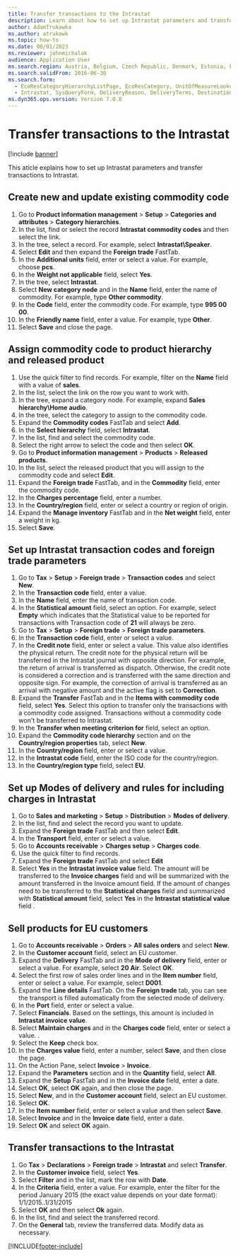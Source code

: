 ```yaml
---
title: Transfer transactions to the Intrastat
description: Learn about how to set up Intrastat parameters and transfer transactions to Intrastat, including a process for creating new and updating existing commodity code.
author: AdamTrukawka
ms.author: atrukawk
ms.topic: how-to
ms.date: 08/01/2023
ms.reviewer: johnmichalak
audience: Application User
ms.search.region: Austria, Belgium, Czech Republic, Denmark, Estonia, Finland, France, Germany, Hungary, Ireland, Italy, Latvia, Lithuania, Netherlands, Poland, Spain, Sweden, United Kingdom
ms.search.validFrom: 2016-06-30
ms.search.form: 
  - EcoResCategoryHierarchyListPage, EcoResCategory, UnitOfMeasureLookup, ProcCategoryAddCommodityCode, EcoResProductDetailsExtended, IntrastatCommodityLookup, IntrastatTransactionCode, IntrastatParameters, DeliveryMode, MarkupTable, SalesTableListPage, SalesCreateOrder, SalesTable, MarkupTrans, SalesEditLines
  - Intrastat, SysQueryForm, DeliveryReason, DeliveryTerms, DestinationCode
ms.dyn365.ops.version: Version 7.0.0
---
```


# Transfer transactions to the Intrastat

[!include [banner](../../includes/banner.md)]

This aticle explains how to set up Intrastat parameters and transfer transactions to Intrastat. 

## Create new and update existing commodity code
1. Go to **Product information management** > **Setup** > **Categories and attributes** > **Category hierarchies**.
2. In the list, find or select the record **Intrastat commodity codes** and then select the link.
3. In the tree, select a record. For example, select **Intrastat\Speaker**.  
4. Select **Edit** and then expand the **Foreign trade** FastTab.
5. In the **Additional units** field, enter or select a value. For example, choose **pcs**.  
6. In the **Weight not applicable** field, select **Yes**.
7. In the tree, select **Intrastat**.
8. Select **New category node** and in the **Name** field, enter the name of commodity. For example, type **Other commodity**.  
9. In the **Code** field, enter the commodity code. For example, type **995 00 00**.  
10. In the **Friendly name** field, enter a value. For example, type **Other**.  
11. Select **Save** and close the page.

## Assign commodity code to product hierarchy and released product
1. Use the quick filter to find records. For example, filter on the **Name** field with a value of **sales**.
2. In the list, select the link on the row you want to work with.
3. In the tree, expand a category node. For example, expand **Sales hierarchy\Home audio**.  
4. In the tree, select the category to assign to the commodity code.  
5. Expand the **Commodity codes** FastTab and select **Add**.
6. In the **Select hierarchy** field, select **Intrastat**.
7. In the list, find and select the commodity code. 
8. Select the right arrow to select the code and then select **OK**.
9. Go to **Product information management** > **Products** > **Released products**.
10. In the list, select the released product that you will assign to the commodity code and select **Edit**. 
11. Expand the **Foreign trade** FastTab, and in the **Commodity** field, enter the commodity code. 
12. In the **Charges percentage** field, enter a number. 
13. In the **Country/region** field, enter or select a country or region of origin. 
14. Expand the **Manage inventory** FastTab and in the **Net weight** field, enter a weight in kg. 
15. Select **Save**.

## Set up Intrastat transaction codes and foreign trade parameters
1. Go to **Tax** > **Setup** > **Foreign trade** > **Transaction codes** and select **New**.
2. In the **Transaction code** field, enter a value.  
3. In the **Name** field, enter the name of transaction code.
4. In the **Statistical amount** field, select an option. For example, select **Empty** which indicates that the Statistical value to be reported for transactions with Transaction code of **21** will always be zero.  
5. Go to **Tax** > **Setup** > **Foreign trade** > **Foreign trade parameters**.
6. In the **Transaction code** field, enter or select a value. 
7. In the **Credit note** field, enter or select a value. This value also identifies the physical return. The credit note for the physical return will be transferred in the Intrastat journal with opposite direction. For example, the return of arrival is transferred as dispatch. Otherwise, the credit note is considered a correction and is transferred with the same direction and opposite sign. For example, the correction of arrival is transferred as an arrival with negative amount and the active flag is set to **Correction**.  
8. Expand the **Transfer** FastTab and in the **Items with commodity code** field, select **Yes**. Select this option to transfer only the transactions with a commodity code assigned. Transactions without a commodity code won't be transferred to Intrastat.  
9. In the **Transfer when meeting criterion for** field, select an option.  
10. Expand the **Commodity code hierarchy** section and on the **Country/region properties** tab, select **New**.
11. In the **Country/region** field, enter or select a value. 
12. In the **Intrastat code** field, enter the ISO code for the country/region.
13. In the **Country/region type** field, select **EU**.

## Set up Modes of delivery and rules for including charges in Intrastat
1. Go to **Sales and marketing** > **Setup** > **Distribution** > **Modes of delivery**.
2. In the list, find and select the record you want to update.  
3. Expand the **Foreign trade** FastTab and then select **Edit**.
4. In the **Transport** field, enter or select a value.  
5. Go to **Accounts receivable** > **Charges setup** > **Charges code**.
6. Use the quick filter to find records. 
7. Expand the **Foreign trade** FastTab and select **Edit**
8. Select **Yes** in the **Intrastat invoice value** field. The amount will be transferred to the **Invoice charges** field and will be summarized with the amount transferred in the Invoice amount field. If the amount of changes need to be transferred to the **Statistical charges** field and summarized with **Statistical amount** field, select **Yes** in the **Intrastat statistical value** field .  

## Sell products for EU customers
1. Go to **Accounts receivable** > **Orders** > **All sales orders** and select **New**.
2. In the **Customer account** field, select an EU customer.  
3. Expand the **Delivery** FastTab and in the **Mode of delivery** field, enter or select a value. For example, select **20 Air**. Select **OK**.
4. Select the first row of sales order lines and in the **Item number** field, enter or select a value. For example, select **D001**.  
5. Expand the **Line details** FastTab. On the **Foreign trade** tab, you can see the transport is filled automatically from the selected mode of delivery.  
6. In the **Port** field, enter or select a value.
7. Select **Financials**. Based on the settings, this amount is included in **Intrastat invoice value**.  
8. Select **Maintain charges** and in the **Charges code** field, enter or select a value. .  
9. Select the **Keep** check box.
10. In the **Charges value** field, enter a number, select **Save**, and then close the page.
11. On the Action Pane, select **Invoice** > **Invoice**.
12. Expand the **Parameters** section and in the **Quantity** field, select **All**.
13. Expand the **Setup** FastTab and in the **Invoice date** field, enter a date. 
14. Select **OK**, select **OK** again, and then close the page.
15. Select **New**, and in the  **Customer account** field, select an EU customer. 
16. Select **OK**.
17. In the **Item number** field, enter or select a value and then select **Save**.
18. Select **Invoice** and in the **Invoice date** field, enter a date. 
19. Select **OK** and select **OK** again.


## Transfer transactions to the Intrastat
1. Go **Tax** > **Declarations** > **Foreign trade** > **Intrastat** and select **Transfer**.
2. In the **Customer invoice** field, select **Yes**.
3. Select **Filter** and in the list, mark the row with **Date**.
4. In the **Criteria** field, enter a value. For example, enter the filter for the period January 2015 (the exact value depends on your date format): 1/1/2015..1/31/2015  
5. Select **OK** and then select **Ok** again.
6. In the list, find and select the transferred record.
7. On the **General** tab, review the transferred data. Modify data as necessary.  



[!INCLUDE[footer-include](../../../includes/footer-banner.md)]
